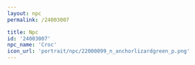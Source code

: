 ```yaml
---
layout: npc
permalink: /24003007

title: Npc
id: '24003007'
npc_name: 'Croc'
icon_url: 'portrait/npc/22000099_n_anchorlizardgreen_p.png'
---
```

